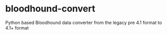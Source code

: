 # bloodhound-convert
Python based Bloodhound data converter from the legacy pre 4.1 format to 4.1+ format
